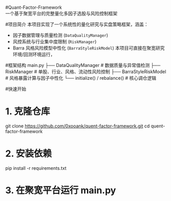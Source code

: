 #Quant-Factor-Framework  
一个基于聚宽平台的完整量化多因子选股与风险控制框架

#项目简介
本项目实现了一个系统性的量化研究与实盘策略框架，涵盖：
- 因子数据管理与质量检测 (`DataQualityManager`)
- 风控系统与行业集中度限制 (`RiskManager`)
- Barra 风格风险模型中性化 (`BarraStyleRiskModel`)
本项目可直接在聚宽研究环境/回测环境运行，


#框架结构
main.py
├── DataQualityManager         # 数据质量与异常值检测
├── RiskManager                # 单股、行业、风格、流动性风险控制
├── BarraStyleRiskModel        # 风格暴露计算与因子中性化
└── initialize() / rebalance() # 核心调仓逻辑

#快速开始
# 1. 克隆仓库
git clone https://github.com/0xooank/quent-factor-framework.git
cd quent-factor-framework

# 2. 安装依赖
pip install -r requirements.txt

# 3. 在聚宽平台运行 main.py
